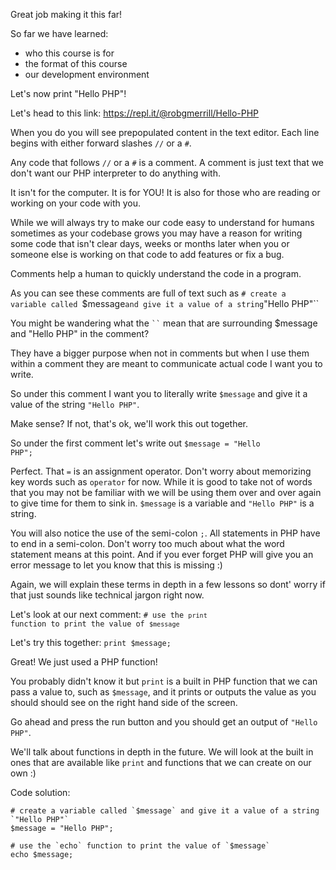 Great job making it this far!

So far we have learned: 
* who this course is for
* the format of this course
* our development environment

Let's now print "Hello PHP"!

Let's head to this link: https://repl.it/@robgmerrill/Hello-PHP

When you do you will see prepopulated content in the text editor. Each line begins with either forward slashes `//` or a `#`. 

Any code that follows `//` or a `#` is a comment. A comment is just text that we don't want our PHP interpreter to do anything with. 

It isn't for the computer. It is for YOU! It is also for those who are reading or working on your code with you. 

While we will always try to make our code easy to understand for humans sometimes as your codebase grows you may have a reason for writing some code that isn't clear days, weeks or months later when you or someone else is working on that code to add features or fix a bug. 

Comments help a human to quickly understand the code in a program. 

As you can see these comments are full of text such as `# create a variable called `$message` and give it a value of a string `"Hello PHP"``

You might be wandering what the <code>``</code> mean that are surrounding $message and "Hello PHP" in the comment?

They have a bigger purpose when not in comments but when I use them within a comment they are meant to communicate actual code I want you to write. 

So under this comment I want you to literally write `$message` and give it a value of the string `"Hello PHP"`.

Make sense? If not, that's ok, we'll work this out together. 

So under the first comment let's write out <code>$message = "Hello PHP";</code>

Perfect. That <code>=</code> is an assignment operator. Don't worry about memorizing key words such as `operator` for now. While it is good to take not of words that you may not be familiar with we will be using them over and over again to give time for them to sink in. <code>$message</code> is a variable and <code>"Hello PHP"</code> is a string. 

You will also notice the use of the semi-colon `;`. All statements in PHP have to end in a semi-colon. Don't worry too much about what the word statement means at this point. And if you ever forget PHP will give you an error message to let you know that this is missing :) 

Again, we will explain these terms in depth in a few lessons so dont' worry if that just sounds like technical jargon right now. 

Let's look at our next comment:
<code># use the `print` function to print the value of `$message`</code>

Let's try this together:
<code>print $message;</code>

Great! We just used a PHP function!

You probably didn't know it but `print` is a built in PHP function that we can pass a value to, such as <code>$message</code>, and it prints or outputs the value as you should should see on the right hand side of the screen. 

Go ahead and press the run button and you should get an output of `"Hello PHP"`. 

We'll talk about functions in depth in the future. We will look at the built in ones that are available like `print` and functions that we can create on our own :) 


Code solution:
```
# create a variable called `$message` and give it a value of a string `"Hello PHP"`
$message = "Hello PHP";

# use the `echo` function to print the value of `$message`
echo $message;
```